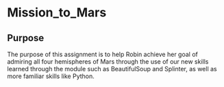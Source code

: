 # Mission_to_Mars
## Purpose
The purpose of this assignment is to help Robin achieve her goal of admiring all four hemispheres of Mars through the use of our new skills learned through the module such as BeautifulSoup and Splinter, as well as more familiar skills like Python.
